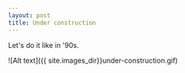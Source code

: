 ```yaml
---
layout: post
title: Under construction
---
```


Let's do it like in '90s.


![Alt text]({{ site.images_dir}}under-construction.gif)